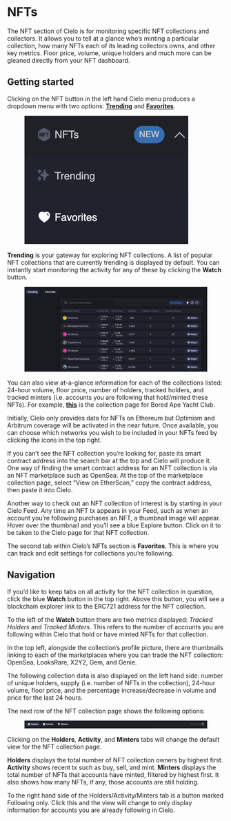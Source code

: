 # NFTs

The NFT section of Cielo is for monitoring specific NFT collections and collectors. It allows you to tell at a glance who’s minting a particular collection, how many NFTs each of its leading collectors owns, and other key metrics. Floor price, volume, unique holders and much more can be gleaned directly from your NFT dashboard.

## Getting started

Clicking on the NFT button in the left hand Cielo menu produces a dropdown menu with two options: [**Trending**](https://app.cielo.finance/nft/trending) and [**Favorites**](https://app.cielo.finance/nft/favorites).

<figure><img src=".gitbook/assets/Screenshot 2022-11-18 at 13.50.56.png" alt=""><figcaption></figcaption></figure>

**Trending** is your gateway for exploring NFT collections. A list of popular NFT collections that are currently trending is displayed by default. You can instantly start monitoring the activity for any of these by clicking the **Watch** button.

<figure><img src=".gitbook/assets/Screenshot 2022-11-18 at 13.51.44.png" alt=""><figcaption></figcaption></figure>

You can also view at-a-glance information for each of the collections listed: 24-hour volume, floor price, number of holders, tracked holders, and tracked minters (i.e. accounts you are following that hold/minted these NFTs). For example, [**this**](https://app.cielo.finance/collection/0xbc4ca0eda7647a8ab7c2061c2e118a18a936f13d) is the collection page for Bored Ape Yacht Club.

Initially, Cielo only provides data for NFTs on Ethereum but Optimism and Arbitrum coverage will be activated in the near future. Once available, you can choose which networks you wish to be included in your NFTs feed by clicking the icons in the top right.

If you can’t see the NFT collection you’re looking for, paste its smart contract address into the search bar at the top and Cielo will produce it. One way of finding the smart contract address for an NFT collection is via an NFT marketplace such as OpenSea. At the top of the marketplace collection page, select “View on EtherScan,” copy the contract address, then paste it into Cielo.

Another way to check out an NFT collection of interest is by starting in your Cielo Feed. Any time an NFT tx appears in your Feed, such as when an account you’re following purchases an NFT, a thumbnail image will appear. Hover over the thumbnail and you’ll see a blue Explore button. Click on it to be taken to the Cielo page for that NFT collection.

The second tab within Cielo’s NFTs section is **Favorites**. This is where you can track and edit settings for collections you’re following.

## Navigation

If you’d like to keep tabs on all activity for the NFT collection in question, click the blue **Watch** button in the top right. Above this button, you will see a blockchain explorer link to the ERC721 address for the NFT collection.

To the left of the **Watch** button there are two metrics displayed: _Tracked Holders_ and _Tracked Minters_. This refers to the number of accounts you are following within Cielo that hold or have minted NFTs for that collection.

In the top left, alongside the collection’s profile picture, there are thumbnails linking to each of the marketplaces where you can trade the NFT collection: OpenSea, LooksRare, X2Y2, Gem, and Genie.

The following collection data is also displayed on the left hand side: number of unique holders, supply (i.e. number of NFTs in the collection), 24-hour volume, floor price, and the percentage increase/decrease in volume and price for the last 24 hours.

The next row of the NFT collection page shows the following options:

<figure><img src=".gitbook/assets/Screenshot 2022-11-18 at 13.57.25.png" alt=""><figcaption></figcaption></figure>

Clicking on the **Holders**, **Activity**, and **Minters** tabs will change the default view for the NFT collection page.

**Holders** displays the total number of NFT collection owners by highest first. **Activity** shows recent tx such as buy, sell, and mint. **Minters** displays the total number of NFTs that accounts have minted, filtered by highest first. It also shows how many NFTs, if any, those accounts are still holding.

To the right hand side of the Holders/Activity/Minters tab is a button marked Following only. Click this and the view will change to only display information for accounts you are already following in Cielo.
